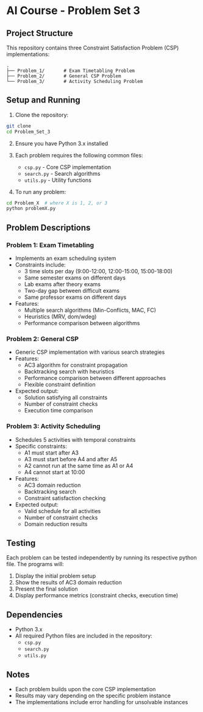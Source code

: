 # AI Course - Problem Set 3

## Project Structure

This repository contains three Constraint Satisfaction Problem (CSP) implementations:

```
.
├── Problem_1/       # Exam Timetabling Problem
├── Problem_2/       # General CSP Problem
└── Problem_3/       # Activity Scheduling Problem
```

## Setup and Running

1. Clone the repository:

```bash
git clone
cd Problem_Set_3
```

2. Ensure you have Python 3.x installed

3. Each problem requires the following common files:

   - `csp.py` - Core CSP implementation
   - `search.py` - Search algorithms
   - `utils.py` - Utility functions

4. To run any problem:

```bash
cd Problem_X  # where X is 1, 2, or 3
python problemX.py
```

## Problem Descriptions

### Problem 1: Exam Timetabling

- Implements an exam scheduling system
- Constraints include:
  - 3 time slots per day (9:00-12:00, 12:00-15:00, 15:00-18:00)
  - Same semester exams on different days
  - Lab exams after theory exams
  - Two-day gap between difficult exams
  - Same professor exams on different days
- Features:
  - Multiple search algorithms (Min-Conflicts, MAC, FC)
  - Heuristics (MRV, dom/wdeg)
  - Performance comparison between algorithms

### Problem 2: General CSP

- Generic CSP implementation with various search strategies
- Features:
  - AC3 algorithm for constraint propagation
  - Backtracking search with heuristics
  - Performance comparison between different approaches
  - Flexible constraint definition
- Expected output:
  - Solution satisfying all constraints
  - Number of constraint checks
  - Execution time comparison

### Problem 3: Activity Scheduling

- Schedules 5 activities with temporal constraints
- Specific constraints:
  - A1 must start after A3
  - A3 must start before A4 and after A5
  - A2 cannot run at the same time as A1 or A4
  - A4 cannot start at 10:00
- Features:
  - AC3 domain reduction
  - Backtracking search
  - Constraint satisfaction checking
- Expected output:
  - Valid schedule for all activities
  - Number of constraint checks
  - Domain reduction results

## Testing

Each problem can be tested independently by running its respective python file. The programs will:

1. Display the initial problem setup
2. Show the results of AC3 domain reduction
3. Present the final solution
4. Display performance metrics (constraint checks, execution time)

## Dependencies

- Python 3.x
- All required Python files are included in the repository:
  - `csp.py`
  - `search.py`
  - `utils.py`

## Notes

- Each problem builds upon the core CSP implementation
- Results may vary depending on the specific problem instance
- The implementations include error handling for unsolvable instances
